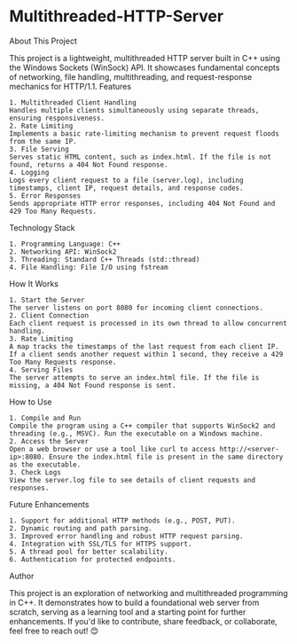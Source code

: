 # Multithreaded-HTTP-Server

About This Project

This project is a lightweight, multithreaded HTTP server built in C++ using the Windows Sockets (WinSock) API. It showcases fundamental concepts of networking, file handling, multithreading, and request-response mechanics for HTTP/1.1.
Features

    1. Multithreaded Client Handling
    Handles multiple clients simultaneously using separate threads, ensuring responsiveness.
    2. Rate Limiting
    Implements a basic rate-limiting mechanism to prevent request floods from the same IP.
    3. File Serving
    Serves static HTML content, such as index.html. If the file is not found, returns a 404 Not Found response.
    4. Logging
    Logs every client request to a file (server.log), including timestamps, client IP, request details, and response codes.
    5. Error Responses
    Sends appropriate HTTP error responses, including 404 Not Found and 429 Too Many Requests.

Technology Stack

    1. Programming Language: C++
    2. Networking API: WinSock2
    3. Threading: Standard C++ Threads (std::thread)
    4. File Handling: File I/O using fstream

How It Works

    1. Start the Server
    The server listens on port 8080 for incoming client connections.
    2. Client Connection
    Each client request is processed in its own thread to allow concurrent handling.
    3. Rate Limiting
    A map tracks the timestamps of the last request from each client IP. If a client sends another request within 1 second, they receive a 429 Too Many Requests response.
    4. Serving Files
    The server attempts to serve an index.html file. If the file is missing, a 404 Not Found response is sent.

How to Use

    1. Compile and Run
    Compile the program using a C++ compiler that supports WinSock2 and threading (e.g., MSVC). Run the executable on a Windows machine.
    2. Access the Server
    Open a web browser or use a tool like curl to access http://<server-ip>:8080. Ensure the index.html file is present in the same directory as the executable.
    3. Check Logs
    View the server.log file to see details of client requests and responses.

Future Enhancements

    1. Support for additional HTTP methods (e.g., POST, PUT).
    2. Dynamic routing and path parsing.
    3. Improved error handling and robust HTTP request parsing.
    4. Integration with SSL/TLS for HTTPS support.
    5. A thread pool for better scalability.
    6. Authentication for protected endpoints.

Author

This project is an exploration of networking and multithreaded programming in C++. It demonstrates how to build a foundational web server from scratch, serving as a learning tool and a starting point for further enhancements.
If you'd like to contribute, share feedback, or collaborate, feel free to reach out! 😊
